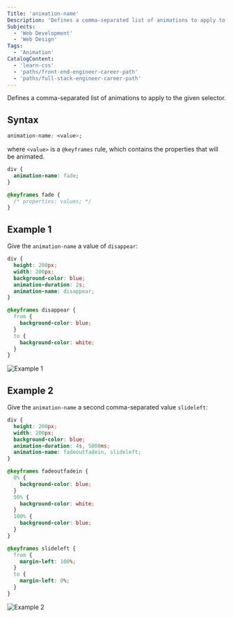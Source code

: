 ```yaml
---
Title: 'animation-name'
Description: 'Defines a comma-separated list of animations to apply to the given selector. '
Subjects:
  - 'Web Development'
  - 'Web Design'
Tags:
  - 'Animation'
CatalogContent:
  - 'learn-css'
  - 'paths/front-end-engineer-career-path'
  - 'paths/full-stack-engineer-career-path'
---
```


Defines a comma-separated list of animations to apply to the given selector.

## Syntax

```css
animation-name: <value>;
```

where `<value>` is a `@keyframes` rule, which contains the properties that will be animated.

```css
div {
  animation-name: fade;
}

@keyframes fade {
  /* properties: values; */
}
```

## Example 1

Give the `animation-name` a value of `disappear`:

```css
div {
  height: 200px;
  width: 200px;
  background-color: blue;
  animation-duration: 2s;
  animation-name: disappear;
}

@keyframes disappear {
  from {
    background-color: blue;
  }
  to {
    background-color: white;
  }
}
```

![Example 1](https://raw.githubusercontent.com/Codecademy/docs/main/media/css-animation-name-disappear.gif)

## Example 2

Give the `animation-name` a second comma-separated value `slideleft`:

```css
div {
  height: 200px;
  width: 200px;
  background-color: blue;
  animation-duration: 4s, 5000ms;
  animation-name: fadeoutfadein, slideleft;
}

@keyframes fadeoutfadein {
  0% {
    background-color: blue;
  }
  50% {
    background-color: white;
  }
  100% {
    background-color: blue;
  }
}

@keyframes slideleft {
  from {
    margin-left: 100%;
  }
  to {
    margin-left: 0%;
  }
}
```

![Example 2](https://raw.githubusercontent.com/Codecademy/docs/main/media/css-animation-name-fade-slide.gif)
